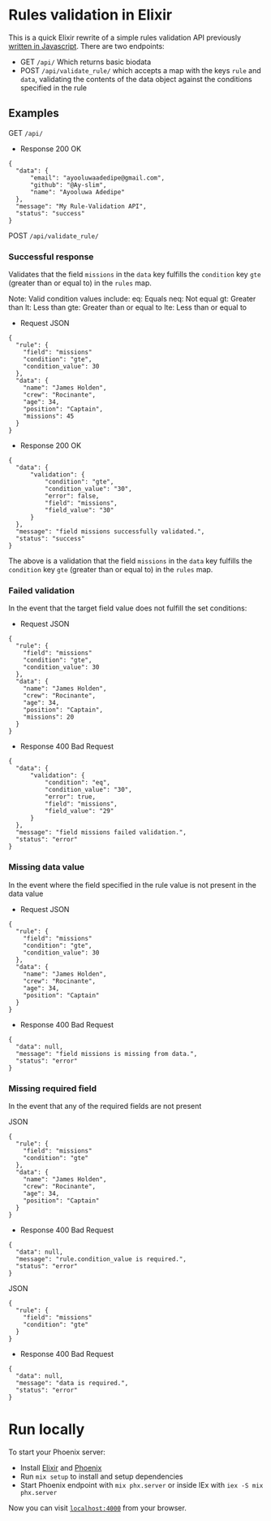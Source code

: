 # Rules validation in Elixir
This is a quick Elixir rewrite of a simple rules validation API previously [written in Javascript](https://github.com/Ay-slim/ayoflwsolution).
There are two endpoints:
- GET `/api/` Which returns basic biodata
- POST `/api/validate_rule/` which accepts a map with the keys `rule` and `data`, validating the contents of the data object against the conditions specified in the rule

## Examples

GET `/api/`

- Response 200 OK
```
{
  "data": {
      "email": "ayooluwaadedipe@gmail.com",
      "github": "@Ay-slim",
      "name": "Ayooluwa Adedipe"
  },
  "message": "My Rule-Validation API",
  "status": "success"
}
```

POST `/api/validate_rule/`
### Successful response
Validates that the field `missions` in the `data` key fulfills the `condition` key `gte` (greater than or equal to) in the `rules` map.

Note:
  Valid condition values include:
    eq: Equals
    neq: Not equal
    gt: Greater than
    lt: Less than
    gte: Greater than or equal to
    lte: Less than or equal to

- Request
JSON
```
{
  "rule": {
    "field": "missions"
    "condition": "gte",
    "condition_value": 30
  },
  "data": {
    "name": "James Holden",
    "crew": "Rocinante",
    "age": 34,
    "position": "Captain",
    "missions": 45
  }
}
```
- Response
200 OK
```
{
  "data": {
      "validation": {
          "condition": "gte",
          "condition_value": "30",
          "error": false,
          "field": "missions",
          "field_value": "30"
      }
  },
  "message": "field missions successfully validated.",
  "status": "success"
}
```
The above is a validation that the field `missions` in the `data` key fulfills the `condition` key `gte` (greater than or equal to) in the `rules` map.

### Failed validation
In the event that the target field value does not fulfill the set conditions:

- Request
JSON
```
{
  "rule": {
    "field": "missions"
    "condition": "gte",
    "condition_value": 30
  },
  "data": {
    "name": "James Holden",
    "crew": "Rocinante",
    "age": 34,
    "position": "Captain",
    "missions": 20
  }
}
```
- Response
400 Bad Request
```
{
  "data": {
      "validation": {
          "condition": "eq",
          "condition_value": "30",
          "error": true,
          "field": "missions",
          "field_value": "29"
      }
  },
  "message": "field missions failed validation.",
  "status": "error"
}
```
### Missing data value
In the event where the field specified in the rule value is not present in the data value

- Request
JSON
```
{
  "rule": {
    "field": "missions"
    "condition": "gte",
    "condition_value": 30
  },
  "data": {
    "name": "James Holden",
    "crew": "Rocinante",
    "age": 34,
    "position": "Captain"
  }
}
```
- Response
400 Bad Request
```
{
  "data": null,
  "message": "field missions is missing from data.",
  "status": "error"
}
```
### Missing required field
In the event that any of the required fields are not present

JSON
```
{
  "rule": {
    "field": "missions"
    "condition": "gte"
  },
  "data": {
    "name": "James Holden",
    "crew": "Rocinante",
    "age": 34,
    "position": "Captain"
  }
}
```
- Response
400 Bad Request
```
{
  "data": null,
  "message": "rule.condition_value is required.",
  "status": "error"
}
```

JSON
```
{
  "rule": {
    "field": "missions"
    "condition": "gte"
  }
}
```
- Response
400 Bad Request
```
{
  "data": null,
  "message": "data is required.",
  "status": "error"
}
```

# Run locally
To start your Phoenix server:
  * Install [Elixir](https://elixir-lang.org/install.html) and [Phoenix](https://hexdocs.pm/phoenix/installation.html)
  * Run `mix setup` to install and setup dependencies
  * Start Phoenix endpoint with `mix phx.server` or inside IEx with `iex -S mix phx.server`

Now you can visit [`localhost:4000`](http://localhost:4000) from your browser.


